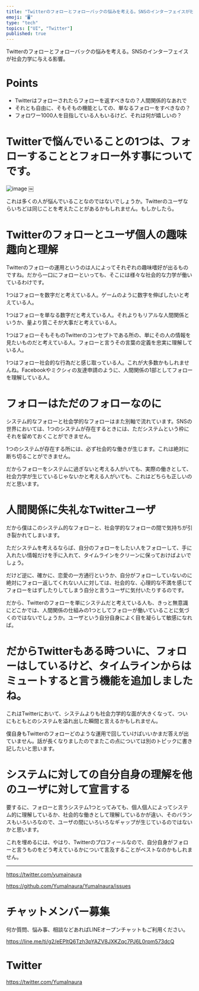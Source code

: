 ```yaml
---
title: "Twitterのフォローとフォローバックの悩みを考える。SNSのインターフェイスが社会力学に与える影響。"
emoji: "🖥"
type: "tech"
topics: ["UI", "Twitter"]
published: true
---
```


Twitterのフォローとフォローバックの悩みを考える。SNSのインターフェイスが社会力学に与える影響。

# Points

- Twitterはフォローされたらフォローを返すべきなの？人間関係的なあれで
- それとも自由に、そもそもの機能としての、単なるフォローをすべきなの？
- フォロワー1000人を目指している人もいるけど、それは何が嬉しいの？

# Twitterで悩んでいることの1つは、フォローすることとフォロー外す事についてです。

![image](https://user-images.githubusercontent.com/13635059/51093478-42f8da00-17e7-11e9-95ea-1a4d7ff1bd04.png)
￼

これは多くの人が悩んでいることなのではないでしょうか。Twitterのユーザならいちどは同じことを考えたことがあるかもしれません。もしかしたら。

#	Twitterのフォローとユーザ個人の趣味趣向と理解

Twitterのフォローの運用というのは人によってそれぞれの趣味嗜好が出るものですね。だから一口にフォローといっても、そこには様々な社会的な力学が働いているわけです。

1つはフォローを数字だと考えている人。ゲームのように数字を伸ばしたいと考えている人。

1つはフォローを単なる数字だと考えている人。それよりもリアルな人間関係というか、量より質こそが大事だと考えている人。

1つはフォローそもそものTwitterのコンセプトである所の、単にその人の情報を見たいものだと考えている人。フォローと言うその言葉の定義を忠実に理解している人。

1つはフォロー社会的な行為だと感じ取っている人。これが大多数かもしれませんね。Facebookやミクシィの友達申請のように、人間関係の1部としてフォローを理解している人。

#	フォローはただのフォローなのに

システム的なフォローと社会学的なフォローはまた別軸で流れています。SNSの世界においては、1つのシステムが存在するときには、ただシステムという枠にそれを留めておくことができません。

1つのシステムが存在する所には、必ず社会的な働きが生じます。これは絶対に断ち切ることができません。

だからフォローをシステムに過ぎないと考える人がいても、実際の働きとして、社会力学が生じているじゃないかと考える人がいても、これはどちらも正しいのだと思います。

#	人間関係に失礼なTwitterユーザ

だから僕はこのシステム的なフォローと、社会学的なフォローの間で気持ちが引き裂かれてしまいます。

ただシステムを考えるならば、自分のフォローをしたい人をフォローして、手に入れたい情報だけを手に入れて、タイムラインをクリーンに保っておけばよいでしょう。

だけど逆に、確かに、恋愛の一方通行というか、自分がフォローしていないのに絶対にフォロー返してくれない人に対しては、社会的な、心理的な不満を感じてフォローをはずしたりしてしまう自分と言うユーザに気付いたりするのです。

だから、Twitterのフォローを単にシステムだと考えている人も、きっと無意識にどこかでは、人間関係の仕組みの1つとしてフォローが働いていることに気づくのではないでしょうか。ユーザという自分自身によく目を凝らして敏感になれば。

#	だからTwitterもある時ついに、フォローはしているけど、タイムラインからはミュートすると言う機能を追加しましたね。

これはTwitterにおいて、システムよりも社会力学的な面が大きくなって、ついにもともとのシステムを溢れ出した瞬間と言えるかもしれません。

僕自身もTwitterのフォローどのような運用で回していけばいいかまだ答えが出ていません。話が長くなりましたのでまたこの点については別のトピックに書き記したいと思います。

#	システムに対しての自分自身の理解を他のユーザに対して宣言する


要するに、フォローと言うシステム1つとってみても、個人個人によってシステム的に理解しているか、社会的な働きとして理解しているかが違い、そのバランスもいろいろなので、ユーザの間にいろいろなギャップが生じているのではないかと思います。

これを埋めるには、やはり、Twitterのプロフィールなので、自分自身がフォローと言うものをどう考えているかについて言及することがベストなのかもしれません。

---

https://twitter.com/yumainaura

https://github.com/YumaInaura/YumaInaura/issues












<!-- Update From Qiita API -->

# チャットメンバー募集


何か質問、悩み事、相談などあればLINEオープンチャットもご利用ください。

https://line.me/ti/g2/eEPltQ6Tzh3pYAZV8JXKZqc7PJ6L0rpm573dcQ





# Twitter


https://twitter.com/YumaInaura


<!-- Update From Qiita API -->


